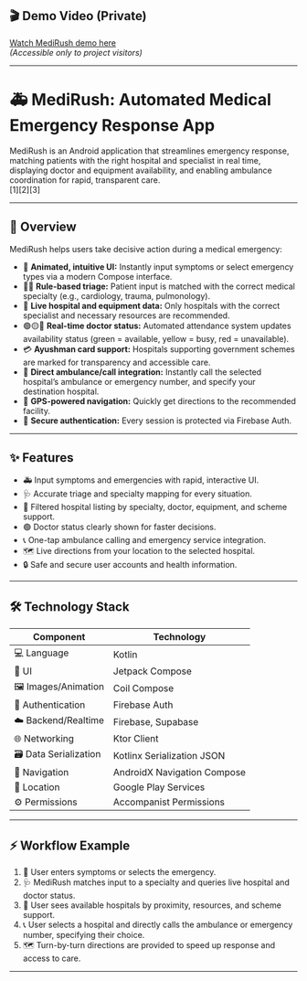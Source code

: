 ## 🎬 Demo Video (Private)

[Watch MediRush demo here](https://www.youtube.com/shorts/CnGUmduphRM)  
*(Accessible only to project visitors)*

***

# 🚑 MediRush: Automated Medical Emergency Response App

MediRush is an Android application that streamlines emergency response, matching patients with the right hospital and specialist in real time, displaying doctor and equipment availability, and enabling ambulance coordination for rapid, transparent care.  
[1][2][3]

***

## 📝 Overview

MediRush helps users take decisive action during a medical emergency:

- 🌟 **Animated, intuitive UI:** Instantly input symptoms or select emergency types via a modern Compose interface.
- 🧑‍⚕️ **Rule-based triage:** Patient input is matched with the correct medical specialty (e.g., cardiology, trauma, pulmonology).
- 🏥 **Live hospital and equipment data:** Only hospitals with the correct specialist and necessary resources are recommended.
- 🟢🟡🔴 **Real-time doctor status:** Automated attendance system updates availability status (green = available, yellow = busy, red = unavailable).
- 💳 **Ayushman card support:** Hospitals supporting government schemes are marked for transparency and accessible care.
- 🚨 **Direct ambulance/call integration:** Instantly call the selected hospital’s ambulance or emergency number, and specify your destination hospital.
- 📍 **GPS-powered navigation:** Quickly get directions to the recommended facility.
- 🔐 **Secure authentication:** Every session is protected via Firebase Auth.

***

## ✨ Features

- 🚑 Input symptoms and emergencies with rapid, interactive UI.
- 🩺 Accurate triage and specialty mapping for every situation.
- 🏥 Filtered hospital listing by specialty, doctor, equipment, and scheme support.
- 🟢 Doctor status clearly shown for faster decisions.
- 📞 One-tap ambulance calling and emergency service integration.
- 🗺️ Live directions from your location to the selected hospital.
- 🔒 Safe and secure user accounts and health information.

***

## 🛠️ Technology Stack

| Component              | Technology                    |
|------------------------|------------------------------|
| 💻 Language            | Kotlin                       |
| 🎨 UI                  | Jetpack Compose              |
| 🖼️ Images/Animation    | Coil Compose                 |
| 🔐 Authentication      | Firebase Auth                |
| ☁️ Backend/Realtime    | Firebase, Supabase           |
| 🌐 Networking          | Ktor Client                  |
| 🗃️ Data Serialization  | Kotlinx Serialization JSON   |
| 🧭 Navigation          | AndroidX Navigation Compose  |
| 📍 Location            | Google Play Services         |
| ⚙️ Permissions         | Accompanist Permissions      |

***

## ⚡ Workflow Example

1. 📝 User enters symptoms or selects the emergency.
2. 🩺 MediRush matches input to a specialty and queries live hospital and doctor status.
3. 🏥 User sees available hospitals by proximity, resources, and scheme support.
4. 📞 User selects a hospital and directly calls the ambulance or emergency number, specifying their choice.
5. 🗺️ Turn-by-turn directions are provided to speed up response and access to care.

***
